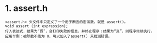 # 1. assert.h
    <assert.h> 头文件中只定义了一个用于断言的宏函数，就是 assert()。
    void assert (int expression);
    传入表达式，结果为“假”，会打印失败的信息，并终止程序；结果为“真”，则程序继续执行。
    应用举例：被除数不能为 0，可以加入了assert() 来检测错误。
